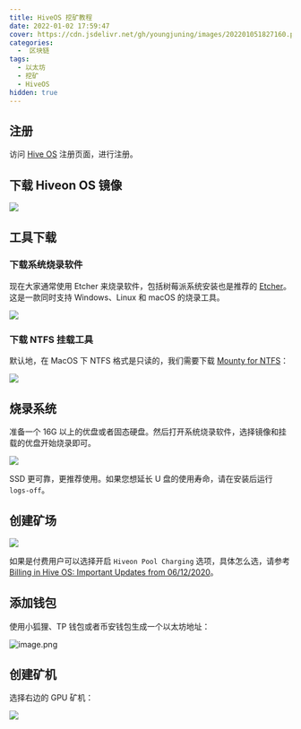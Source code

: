 ```yaml
---
title: HiveOS 挖矿教程
date: 2022-01-02 17:59:47
cover: https://cdn.jsdelivr.net/gh/youngjuning/images/202201051827160.png
categories:
  -  区块链
tags:
  - 以太坊
  - 挖矿
  - HiveOS
hidden: true
---
```


## 注册

访问 [Hive OS](https://hiveos.farm?ref=1281801) 注册页面，进行注册。

## 下载 Hiveon OS 镜像

![](https://p9-juejin.byteimg.com/tos-cn-i-k3u1fbpfcp/820c8deff62649a4acc265c35ec678eb~tplv-k3u1fbpfcp-watermark.image)

## 工具下载

### 下载系统烧录软件

现在大家通常使用 Etcher 来烧录软件，包括树莓派系统安装也是推荐的 [Etcher](https://www.balena.io/etcher/)。这是一款同时支持 Windows、Linux 和 macOS 的烧录工具。

![](https://p1-juejin.byteimg.com/tos-cn-i-k3u1fbpfcp/ec9f83f50a4e4ae382fed807d23e30f3~tplv-k3u1fbpfcp-watermark.image)

### 下载 NTFS 挂载工具

默认地，在 MacOS 下 NTFS 格式是只读的，我们需要下载 [Mounty for NTFS](https://mounty.app/)：

![](https://p3-juejin.byteimg.com/tos-cn-i-k3u1fbpfcp/0ef09de5d0d14c62bceddb4077f640e4~tplv-k3u1fbpfcp-watermark.image)

## 烧录系统

准备一个 16G 以上的优盘或者固态硬盘。然后打开系统烧录软件，选择镜像和挂载的优盘开始烧录即可。

![](https://p3-juejin.byteimg.com/tos-cn-i-k3u1fbpfcp/a7fe6dd226794e39972b4f6a6cb9ad6c~tplv-k3u1fbpfcp-watermark.image)

SSD 更可靠，更推荐使用。如果您想延长 U 盘的使用寿命，请在安装后运行 `logs-off`。

## 创建矿场

![](https://p1-juejin.byteimg.com/tos-cn-i-k3u1fbpfcp/460c3dac64dc46f58fb8b9abaeaa4775~tplv-k3u1fbpfcp-watermark.image)

如果是付费用户可以选择开启 `Hiveon Pool Charging` 选项，具体怎么选，请参考 [Billing in Hive OS: Important Updates from 06/12/2020](https://medium.com/hiveon/hiveon-pool-important-updates-cd4f1be00f0a)。

## 添加钱包

使用小狐狸、TP 钱包或者币安钱包生成一个以太坊地址：

![image.png](https://p1-juejin.byteimg.com/tos-cn-i-k3u1fbpfcp/ef4237818225416697e4851f3f05edba~tplv-k3u1fbpfcp-watermark.image)

## 创建矿机

选择右边的 GPU 矿机：

![](https://p3-juejin.byteimg.com/tos-cn-i-k3u1fbpfcp/b1a86ce3441a4b729b60e9195bc75e34~tplv-k3u1fbpfcp-watermark.image)
